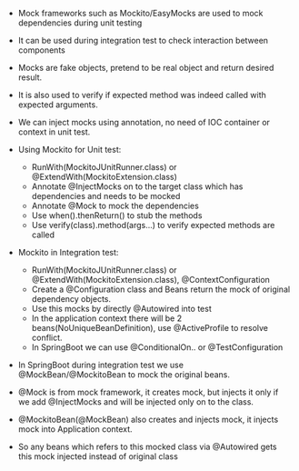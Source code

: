 * Mock frameworks such as Mockito/EasyMocks are used to mock dependencies during unit testing
* It can be used during integration test to check interaction between components
* Mocks are fake objects, pretend to be real object and return desired result.
* It is also used to verify if expected method was indeed called with expected arguments.
* We can inject mocks using annotation, no need of IOC container or context in unit test.


* Using Mockito for Unit test:
  * RunWith(MockitoJUnitRunner.class) or @ExtendWith(MockitoExtension.class)
  * Annotate @InjectMocks on to the target class which has dependencies and needs to be mocked
  * Annotate @Mock to mock the dependencies
  * Use when().thenReturn() to stub the methods
  * Use verify(class).method(args...) to verify expected methods are called


* Mockito in Integration test:
  * RunWith(MockitoJUnitRunner.class) or @ExtendWith(MockitoExtension.class), @ContextConfiguration
  * Create a @Configuration class and Beans  return the mock of original dependency objects.
  * Use this mocks by directly @Autowired into test
  * In the application context there will be 2 beans(NoUniqueBeanDefinition), use @ActiveProfile to resolve conflict.
  * In SpringBoot we can use @ConditionalOn.. or @TestConfiguration


* In SpringBoot during integration test we use @MockBean/@MockitoBean to mock the original beans.
* @Mock is from mock framework, it creates mock, but injects it only if we add @InjectMocks and will be injected only on to the class.
* @MockitoBean(@MockBean) also creates and injects mock, it injects mock into Application context.
* So any beans which refers to this mocked class via @Autowired gets this mock injected instead of original class

